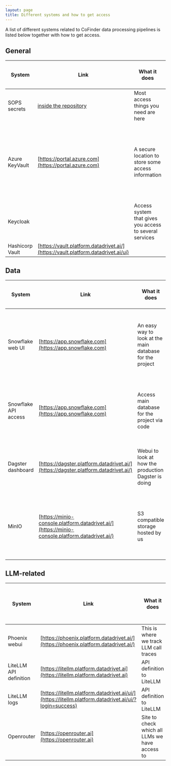 ```yaml
---
layout: page
title: Different systems and how to get access
---
```


A list of different systems related to CoFinder data processing pipelines is listed below together with how to get access.

## General

| System    | Link | What it does  | Who can help you with access | Other comments? |
| -------- | ------- | -------- | ------- | ------- |
| SOPS secrets | [inside the repository](https://github.com/knowit-solutions-cocreate/datadrivet-infra-opendatastack/tree/main/secrets) | Most access things you need are here | All developers in the project | Follow the [onboarding guide](02-getting-started.md) to add your key |
| Azure KeyVault | [https://portal.azure.com](https://portal.azure.com) | A secure location to store some access information | Tom, Lunken | Ask to be added to team "Invativa" and to get role "Key Vault Secrets User" for datadrivet-cluster-prod |
| Keycloak |  | Access system that gives you access to several services | Jimmy, Fredrik, Andreas, Jon-Erik, Ruben, Tomas | |
|Hashicorp Vault | [https://vault.platform.datadrivet.ai/](https://vault.platform.datadrivet.ai/ui) |  | see Keycloak |

## Data 

| System    | Link | What it does  | Who can help you with access | Other comments? |
| -------- | ------- | -------- | ------- | ------- |
| Snowflake web UI  | [https://app.snowflake.com](https://app.snowflake.com) | An easy way to look at the main database for the project | Jon-Erik, Fredrik, Andreas, Jimmy, Edvard | Your username will be of format cocreate<yourname>. You may need admin rights to create your copy of the database. |
| Snowflake API access | [https://app.snowflake.com](https://app.snowflake.com) | Access main database for the project via code | Jon-Erik, Fredrik, Andreas, Jimmy, Edvard | The key pair setup is a bit convoluted, make sure you follow [these instructions](https://docs.snowflake.com/en/user-guide/key-pair-auth) carefully |
|  Dagster dashboard | [https://dagster.platform.datadrivet.ai/](https://dagster.platform.datadrivet.ai/) | Webui to look at how the production Dagster is doing | see Azure KeyVault | Username and password are in Azure datadrivet-cluster-prod > Secrets | 
| MinIO | [https://minio-console.platform.datadrivet.ai/](https://minio-console.platform.datadrivet.ai/) | S3 compatible storage hosted by us | see Keycloak | You should get access through Keycloak when you get added to Terraform as a developer |

## LLM-related

| System    | Link | What it does  | Who can help you with access | Other comments? |
| -------- | ------- | -------- | ------- | ------- |
|  Phoenix webui | [https://phoenix.platform.datadrivet.ai/](https://phoenix.platform.datadrivet.ai/) | This is where we track LLM call traces | ???? |  API access info in SOPS secrets | 
| LiteLLM API definition | [https://litellm.platform.datadrivet.ai](https://litellm.platform.datadrivet.ai) | API definition to LiteLLM |  | No login | 
| LiteLLM logs | [https://litellm.platform.datadrivet.ai/ui/](https://litellm.platform.datadrivet.ai/ui/?login=success) | API definition to LiteLLM | Andreas |  |
| Openrouter | [https://openrouter.ai](https://openrouter.ai) | Site to check which all LLMs we have access to |  | No login, just browse the openly available parts | 
